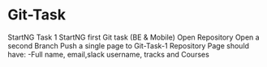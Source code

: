 # Git-Task
StartNG Task 1
StartNG first Git task (BE & Mobile) 
Open Repository 
Open a second Branch 
Push a single page to Git-Task-1 
Repository Page should have: -Full name, email,slack username, tracks and Courses

